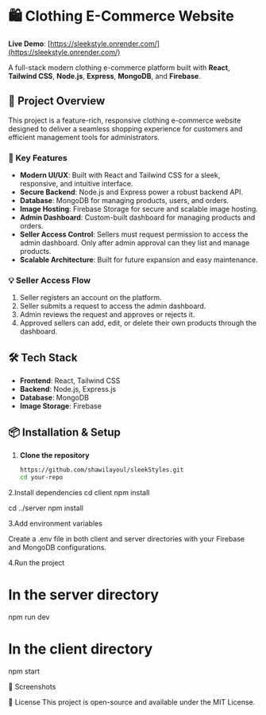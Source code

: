 # 🛍️ Clothing E-Commerce Website

**Live Demo**: [https://sleekstyle.onrender.com/](https://sleekstyle.onrender.com/)

A full-stack modern clothing e-commerce platform built with **React**, **Tailwind CSS**, **Node.js**, **Express**, **MongoDB**, and **Firebase**.

## 🚀 Project Overview

This project is a feature-rich, responsive clothing e-commerce website designed to deliver a seamless shopping experience for customers and efficient management tools for administrators.

### 🔧 Key Features

- **Modern UI/UX**: Built with React and Tailwind CSS for a sleek, responsive, and intuitive interface.
- **Secure Backend**: Node.js and Express power a robust backend API.
- **Database**: MongoDB for managing products, users, and orders.
- **Image Hosting**: Firebase Storage for secure and scalable image hosting.
- **Admin Dashboard**: Custom-built dashboard for managing products and orders.
- **Seller Access Control**: Sellers must request permission to access the admin dashboard. Only after admin approval can they list and manage products.
- **Scalable Architecture**: Built for future expansion and easy maintenance.

### 💡 Seller Access Flow

1. Seller registers an account on the platform.
2. Seller submits a request to access the admin dashboard.
3. Admin reviews the request and approves or rejects it.
4. Approved sellers can add, edit, or delete their own products through the dashboard.

## 🛠️ Tech Stack

- **Frontend**: React, Tailwind CSS
- **Backend**: Node.js, Express.js
- **Database**: MongoDB
- **Image Storage**: Firebase

## 📦 Installation & Setup

1. **Clone the repository**
   ```bash
   https://github.com/shawilayoul/sleekStyles.git
   cd your-repo
2.Install dependencies
cd client
npm install

cd ../server
npm install

3.Add environment variables

Create a .env file in both client and server directories with your Firebase and MongoDB configurations.

4.Run the project

# In the server directory
npm run dev

# In the client directory
npm start

📸 Screenshots

📄 License
   This project is open-source and available under the MIT License.
